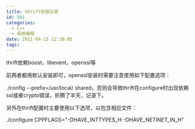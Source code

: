 ```yaml
---
title: thrift安装记录
id: 501
categories:
  - C++
  - 系统编程
date: 2011-04-15 12:30:05
tags:
---
```


thrift依赖boost，libevent，openssl等

前两者都用默认安装即可，openssl安装时需要注意使用如下配置选项：

./config --prefix=/usr/local/ shared，否则会导致thrift在configure时出现依赖ssl或者crypto错误，折腾了半天，记录下。

另外在thrift配置时主要使用以下选项，以包含相应文件：

./configure CPPFLAGS="-DHAVE_INTTYPES_H -DHAVE_NETINET_IN_H"